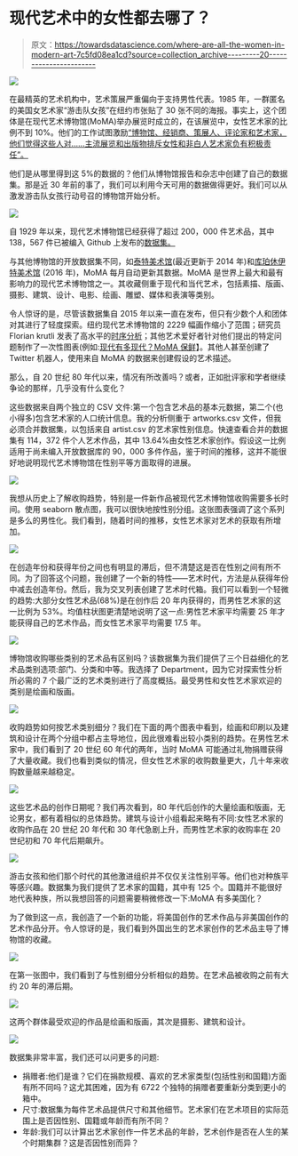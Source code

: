 # 现代艺术中的女性都去哪了？

> 原文：<https://towardsdatascience.com/where-are-all-the-women-in-modern-art-7c5fd08ea1cd?source=collection_archive---------20----------------------->

![](img/7f13e83411ae272b09dc1c824aeddc15.png)

在最精英的艺术机构中，艺术策展严重偏向于支持男性代表。1985 年，一群匿名的美国女艺术家“游击队女孩”在纽约市张贴了 30 张不同的海报。事实上，这个团体是在现代艺术博物馆(MoMA)举办展览时成立的，在该展览中，女性艺术家的比例不到 10%。他们的工作试图激励[“博物馆、经销商、策展人、评论家和艺术家，他们觉得这些人对……主流展览和出版物排斥女性和非白人艺术家负有积极责任”。](https://www.tate.org.uk/art/artworks/guerrilla-girls-do-women-have-to-be-naked-to-get-into-the-met-museum-p78793)

他们是从哪里得到这 5%的数据的？他们从博物馆报告和杂志中创建了自己的数据集。那是近 30 年前的事了，我们可以利用今天可用的数据做得更好。我们可以从激发游击队女孩行动号召的博物馆开始分析。

![](img/e4390ed9dda251b479be618ce7f3fffa.png)

自 1929 年以来，现代艺术博物馆已经获得了超过 200，000 件艺术品，其中 138，567 件已被编入 Github 上发布的[数据集。](https://github.com/MuseumofModernArt/collection)

与其他博物馆的开放数据集不同，如[泰特美术馆](https://github.com/tategallery/collection)(最近更新于 2014 年)和[库珀休伊特美术馆](https://github.com/cooperhewitt/collection) (2016 年)，MoMA 每月自动更新其数据。MoMA 是世界上最大和最有影响力的现代艺术博物馆之一。其收藏侧重于现代和当代艺术，包括素描、版画、摄影、建筑、设计、电影、绘画、雕塑、媒体和表演等类别。

令人惊讶的是，尽管该数据集自 2015 年以来一直在发布，但只有少数个人和团体对其进行了轻度探索。纽约现代艺术博物馆的 2229 幅画作缩小了范围；研究员 Florian krutli 发表了高水平的[时序分析](http://research.kraeutli.com/index.php/2015/09/moma-on-github/?source=post_page---------------------------)；其他艺术爱好者针对他们提出的特定问题制作了一次性图表(例如:[现代有多现代？](https://twitter.com/lubar/status/626349654830092289?source=post_page---------------------------)[MoMA 保鲜](https://twitter.com/freakonometrics/status/626274944293449728?source=post_page---------------------------)】。其他人甚至创建了 Twitter 机器人，使用来自 MoMA 的数据来创建假设的艺术描述。

那么，自 20 世纪 80 年代以来，情况有所改善吗？或者，正如批评家和学者继续争论的那样，几乎没有什么变化？

这些数据来自两个独立的 CSV 文件:第一个包含艺术品的基本元数据，第二个(也小得多)包含艺术家的人口统计信息。我的分析侧重于 artworks.csv 文件，但我必须合并数据集，以包括来自 artist.csv 的艺术家性别信息。快速查看合并的数据集有 114，372 件个人艺术作品，其中 13.64%由女性艺术家创作。假设这一比例适用于尚未编入开放数据库的 90，000 多件作品，鉴于时间的推移，这并不能很好地说明现代艺术博物馆在性别平等方面取得的进展。

![](img/0d291fa08788a8252af1a8f4a416cb63.png)

我想从历史上了解收购趋势，特别是一件新作品被现代艺术博物馆收购需要多长时间。使用 seaborn 散点图，我可以很快地按性别分组。这张图表强调了这个系列是多么的男性化。我们看到，随着时间的推移，女性艺术家对艺术的获取有所增加。

![](img/52468fec2a2d7288f425f48171df3b59.png)

在创造年份和获得年份之间也有明显的滞后，但不清楚这是否在性别之间有所不同。为了回答这个问题，我创建了一个新的特性——艺术时代，方法是从获得年份中减去创造年份。然后，我为交叉列表创建了艺术时代箱。我们可以看到一个轻微的趋势:大部分女性艺术品(68%)是在创作后 20 年内获得的，而男性艺术家的这一比例为 53%。均值柱状图更清楚地说明了这一点:男性艺术家平均需要 25 年才能获得自己的艺术作品，而女性艺术家平均需要 17.5 年。

![](img/14a4b752a20945a9fab736711d1cd0c5.png)

博物馆收购哪些类别的艺术品有区别吗？该数据集为我们提供了三个日益细化的艺术品类别选项:部门、分类和中等。我选择了 Department，因为它对探索性分析所必需的 7 个最广泛的艺术类别进行了高度概括。最受男性和女性艺术家欢迎的类别是绘画和版画。

![](img/174b5a8eb62ca495280e58ab1a1e71cf.png)

收购趋势如何按艺术类别细分？我们在下面的两个图表中看到，绘画和印刷以及建筑和设计在两个分组中都占主导地位，因此很难看出较小类别的趋势。在男性艺术家中，我们看到了 20 世纪 60 年代的两年，当时 MoMA 可能通过礼物捐赠获得了大量收藏。我们也看到类似的情况，但女性艺术家的收购数量更大，几十年来收购数量越来越稳定。

![](img/a6e1f14ca8a094b681a7f7a476677bce.png)

这些艺术品的创作日期呢？我们再次看到，80 年代后创作的大量绘画和版画，无论男女，都有着相似的总体趋势。建筑与设计小组看起来略有不同:女性艺术家的收购作品在 20 世纪 20 年代和 30 年代急剧上升，而男性艺术家的收购率在 20 世纪初和 70 年代后期飙升。

![](img/2d8f6ed544361e7f3bccba53a1569780.png)

游击女孩和他们那个时代的其他激进组织并不仅仅关注性别平等。他们也对种族平等感兴趣。数据集为我们提供了艺术家的国籍，其中有 125 个。国籍并不能很好地代表种族，所以我想回答的问题需要稍微修改一下:MoMA 有多美国化？

为了做到这一点，我创造了一个新的功能，将美国创作的艺术作品与非美国创作的艺术作品分开。令人惊讶的是，我们看到外国出生的艺术家创作的艺术品主导了博物馆的收藏。

![](img/110ffa371a5ed6ce696449a6bf8f788b.png)

在第一张图中，我们看到了与性别细分分析相似的趋势。在艺术品被收购之前有大约 20 年的滞后期。

![](img/f1070cbeb8e8a2a31f47c56a2de23b12.png)

这两个群体最受欢迎的作品是绘画和版画，其次是摄影、建筑和设计。

![](img/9b04551e8c11c48e645bc451bf995ada.png)

数据集非常丰富，我们还可以问更多的问题:

*   捐赠者:他们是谁？它们在捐款规模、喜欢的艺术家类型(包括性别和国籍)方面有所不同吗？这尤其困难，因为有 6722 个独特的捐赠者要重新分类到更小的箱中。
*   尺寸:数据集为每件艺术品提供尺寸和其他细节。艺术家们在艺术项目的实际范围上是否因性别、国籍或年龄而有所不同？
*   年龄:我们可以计算出艺术家创作一件艺术品的年龄，艺术创作是否在人生的某个时期集群？这是否因性别而异？